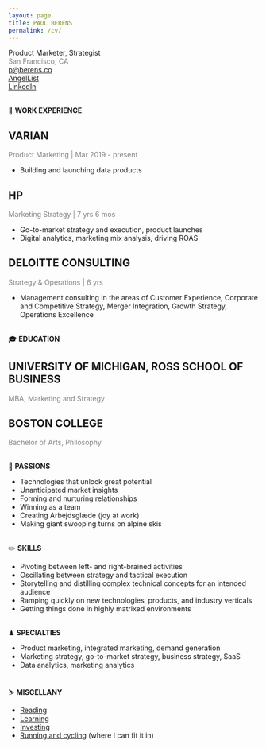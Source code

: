 ```yaml
---
layout: page
title: PAUL BERENS
permalink: /cv/
---
```

Product Marketer, Strategist
<br><span style="color:gray">San Francisco, CA</span>
<br><span style="color:gray"><a href="mailto:p@berens.co"><i class="far fa-envelope"></i></a> <a href="mailto:p@berens.co">p@berens.co</a></span>
<br><span style="color:gray"><a href="https://angel.co/berens" target="_blank"><i class="fab fa-angellist"></i></a> <a href="https://angel.co/berens" target="_blank">AngelList</a></span>
<br><span style="color:gray"><a href="https://linkedin.com/in/berensp" target="_blank"><i class="fab fa-linkedin-in"></i></a> <a href="https://linkedin.com/in/berensp" target="_blank">LinkedIn</a></span>

<br><span class="muted small">💼 <b>WORK EXPERIENCE</b></span>

## VARIAN
<span style="color:gray">Product Marketing | Mar 2019 - present</span>
- Building and launching data products

## HP
<span style="color:gray">Marketing Strategy | 7 yrs 6 mos</span>
- Go-to-market strategy and execution, product launches
- Digital analytics, marketing mix analysis, driving ROAS

## DELOITTE CONSULTING
<span style="color:gray">Strategy & Operations | 6 yrs</span>
- Management consulting in the areas of Customer Experience, Corporate and Competitive Strategy, Merger Integration, Growth Strategy, Operations Excellence

<br><span class="muted small">🎓 <b>EDUCATION</b></span>

## UNIVERSITY OF MICHIGAN, ROSS SCHOOL OF BUSINESS
<span style="color:gray">MBA, Marketing and Strategy</span>

## BOSTON COLLEGE
<span style="color:gray">Bachelor of Arts, Philosophy</span>

<br><span class="muted small">💙 <b>PASSIONS</b></span>
- Technologies that unlock great potential
- Unanticipated market insights
- Forming and nurturing relationships
- Winning as a team
- Creating Arbejdsglæde (joy at work)
- Making giant swooping turns on alpine skis

<br><span class="muted small">✏️ <b>SKILLS</b></span>
- Pivoting between left- and right-brained activities
- Oscillating between strategy and tactical execution
- Storytelling and distilling complex technical concepts for an intended audience
- Ramping quickly on new technologies, products, and industry verticals
- Getting things done in highly matrixed environments

<br><span class="muted small">♟ <b>SPECIALTIES</b></span>
- Product marketing, integrated marketing, demand generation
- Marketing strategy, go-to-market strategy, business strategy, SaaS
- Data analytics, marketing analytics

<br><span class="muted small">⛷️ <b>MISCELLANY</b></span>
- [Reading](/books/)
- [Learning](/learning/)
- [Investing](/portfolio/)
- <a href="https://www.strava.com/athletes/berenzino" target="_blank">Running and cycling</a> (where I can fit it in)